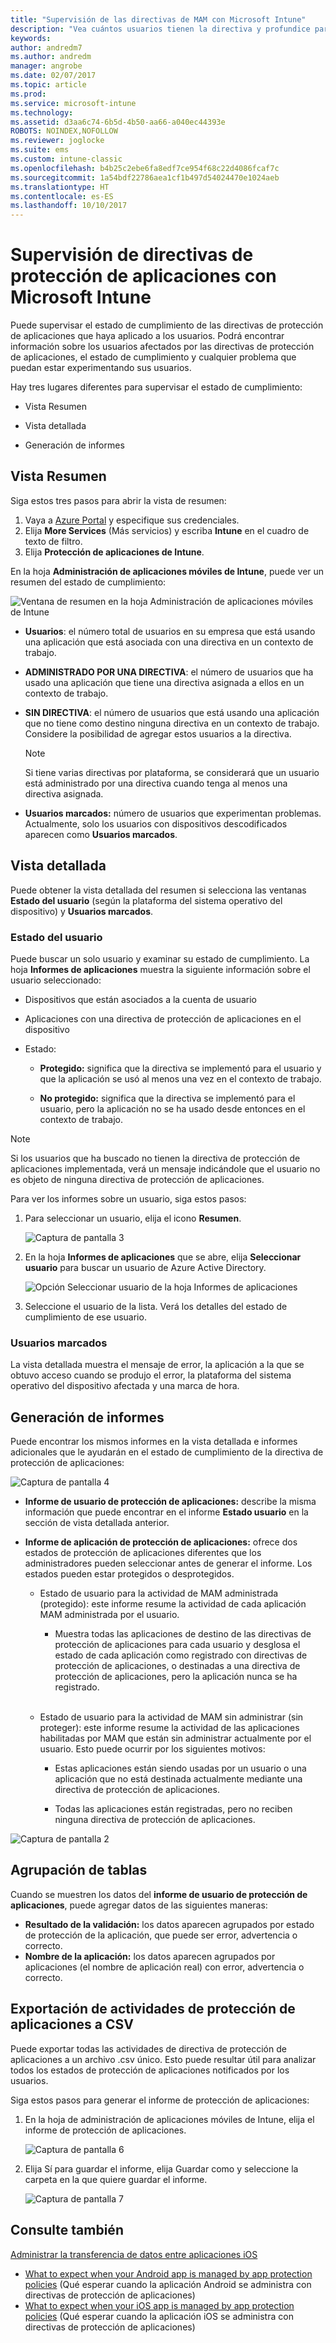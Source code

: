 ```yaml
---
title: "Supervisión de las directivas de MAM con Microsoft Intune"
description: "Vea cuántos usuarios tienen la directiva y profundice para descubrir más detalles."
keywords: 
author: andredm7
ms.author: andredm
manager: angrobe
ms.date: 02/07/2017
ms.topic: article
ms.prod: 
ms.service: microsoft-intune
ms.technology: 
ms.assetid: d3aa6c74-6b5d-4b50-aa66-a040ec44393e
ROBOTS: NOINDEX,NOFOLLOW
ms.reviewer: joglocke
ms.suite: ems
ms.custom: intune-classic
ms.openlocfilehash: b4b25c2ebe6fa8edf7ce954f68c22d4086fcaf7c
ms.sourcegitcommit: 1a54bdf22786aea1cf1b497d54024470e1024aeb
ms.translationtype: HT
ms.contentlocale: es-ES
ms.lasthandoff: 10/10/2017
---
```

# <a name="monitor-app-protection-policies-with-microsoft-intune"></a>Supervisión de directivas de protección de aplicaciones con Microsoft Intune
Puede supervisar el estado de cumplimiento de las directivas de protección de aplicaciones que haya aplicado a los usuarios. Podrá encontrar información sobre los usuarios afectados por las directivas de protección de aplicaciones, el estado de cumplimiento y cualquier problema que puedan estar experimentando sus usuarios.

Hay tres lugares diferentes para supervisar el estado de cumplimiento:

-   Vista Resumen

-   Vista detallada

-   Generación de informes

## <a name="summary-view"></a>Vista Resumen

Siga estos tres pasos para abrir la vista de resumen:

1. Vaya a [Azure Portal](https://portal.azure.com) y especifique sus credenciales.
2. Elija **More Services** (Más servicios) y escriba **Intune** en el cuadro de texto de filtro.
3. Elija **Protección de aplicaciones de Intune**.

En la hoja **Administración de aplicaciones móviles de Intune**, puede ver un resumen del estado de cumplimiento:

![Ventana de resumen en la hoja Administración de aplicaciones móviles de Intune](../media/mam-azure-portal-user-status-summary.png)

-   **Usuarios**: el número total de usuarios en su empresa que está usando una aplicación que está asociada con una directiva en un contexto de trabajo.

-   **ADMINISTRADO POR UNA DIRECTIVA**: el número de usuarios que ha usado una aplicación que tiene una directiva asignada a ellos en un contexto de trabajo.

-   **SIN DIRECTIVA**: el número de usuarios que está usando una aplicación que no tiene como destino ninguna directiva en un contexto de trabajo. Considere la posibilidad de agregar estos usuarios a la directiva.
    > [!NOTE]
    > Si tiene varias directivas por plataforma, se considerará que un usuario está administrado por una directiva cuando tenga al menos una directiva asignada.

- **Usuarios marcados:** número de usuarios que experimentan problemas. Actualmente, solo los usuarios con dispositivos descodificados aparecen como **Usuarios marcados**.


## <a name="detailed-view"></a>Vista detallada
Puede obtener la vista detallada del resumen si selecciona las ventanas **Estado del usuario** (según la plataforma del sistema operativo del dispositivo) y **Usuarios marcados**.

### <a name="user-status"></a>Estado del usuario
Puede buscar un solo usuario y examinar su estado de cumplimiento. La hoja **Informes de aplicaciones** muestra la siguiente información sobre el usuario seleccionado:
- Dispositivos que están asociados a la cuenta de usuario

- Aplicaciones con una directiva de protección de aplicaciones en el dispositivo

- Estado:

  - **Protegido:** significa que la directiva se implementó para el usuario y que la aplicación se usó al menos una vez en el contexto de trabajo.

  - **No protegido:** significa que la directiva se implementó para el usuario, pero la aplicación no se ha usado desde entonces en el contexto de trabajo.

>[!NOTE]
> Si los usuarios que ha buscado no tienen la directiva de protección de aplicaciones implementada, verá un mensaje indicándole que el usuario no es objeto de ninguna directiva de protección de aplicaciones.

Para ver los informes sobre un usuario, siga estos pasos:

1.  Para seleccionar un usuario, elija el icono **Resumen**.

    ![Captura de pantalla 3](../media/MAM-reporting-6.png)

2. En la hoja **Informes de aplicaciones** que se abre, elija **Seleccionar usuario** para buscar un usuario de Azure Active Directory.

    ![Opción Seleccionar usuario de la hoja Informes de aplicaciones](../media/MAM-reporting-2.png)

3. Seleccione el usuario de la lista. Verá los detalles del estado de cumplimiento de ese usuario.

### <a name="flagged-users"></a>Usuarios marcados
La vista detallada muestra el mensaje de error, la aplicación a la que se obtuvo acceso cuando se produjo el error, la plataforma del sistema operativo del dispositivo afectada y una marca de hora.

## <a name="reporting-view"></a>Generación de informes

Puede encontrar los mismos informes en la vista detallada e informes adicionales que le ayudarán en el estado de cumplimiento de la directiva de protección de aplicaciones:

![Captura de pantalla 4](../media/MAM-reporting-7.png)

-   **Informe de usuario de protección de aplicaciones:** describe la misma información que puede encontrar en el informe **Estado usuario** en la sección de vista detallada anterior.

-   **Informe de aplicación de protección de aplicaciones:** ofrece dos estados de protección de aplicaciones diferentes que los administradores pueden seleccionar antes de generar el informe. Los estados pueden estar protegidos o desprotegidos.

    -   Estado de usuario para la actividad de MAM administrada (protegido): este informe resume la actividad de cada aplicación MAM administrada por el usuario.

        -   Muestra todas las aplicaciones de destino de las directivas de protección de aplicaciones para cada usuario y desglosa el estado de cada aplicación como registrado con directivas de protección de aplicaciones, o destinadas a una directiva de protección de aplicaciones, pero la aplicación nunca se ha registrado.
<br></br>
    -   Estado de usuario para la actividad de MAM sin administrar (sin proteger): este informe resume la actividad de las aplicaciones habilitadas por MAM que están sin administrar actualmente por el usuario. Esto puede ocurrir por los siguientes motivos:

        -   Estas aplicaciones están siendo usadas por un usuario o una aplicación que no está destinada actualmente mediante una directiva de protección de aplicaciones.

        -   Todas las aplicaciones están registradas, pero no reciben ninguna directiva de protección de aplicaciones.

![Captura de pantalla 2](../media/MAM-reporting-4.png)

## <a name="table-grouping"></a>Agrupación de tablas

Cuando se muestren los datos del **informe de usuario de protección de aplicaciones**, puede agregar datos de las siguientes maneras:

- **Resultado de la validación:** los datos aparecen agrupados por estado de protección de la aplicación, que puede ser error, advertencia o correcto.
- **Nombre de la aplicación:** los datos aparecen agrupados por aplicaciones (el nombre de aplicación real) con error, advertencia o correcto.

## <a name="export-app-protection-activities-to-csv"></a>Exportación de actividades de protección de aplicaciones a CSV

Puede exportar todas las actividades de directiva de protección de aplicaciones a un archivo .csv único. Esto puede resultar útil para analizar todos los estados de protección de aplicaciones notificados por los usuarios.

Siga estos pasos para generar el informe de protección de aplicaciones:

1. En la hoja de administración de aplicaciones móviles de Intune, elija el informe de protección de aplicaciones.

    ![Captura de pantalla 6](../media/app-protection-report-csv-2.png)

2. Elija Sí para guardar el informe, elija Guardar como y seleccione la carpeta en la que quiere guardar el informe.

    ![Captura de pantalla 7](../media/app-protection-report-csv-1.png)

## <a name="see-also"></a>Consulte también
[Administrar la transferencia de datos entre aplicaciones iOS](manage-data-transfer-between-ios-apps-with-microsoft-intune.md)

* [What to expect when your Android app is managed by app protection policies](/intune/end-user-mam-apps-android) (Qué esperar cuando la aplicación Android se administra con directivas de protección de aplicaciones)
* [What to expect when your iOS app is managed by app protection policies](/intune/end-user-mam-apps-ios) (Qué esperar cuando la aplicación iOS se administra con directivas de protección de aplicaciones)
